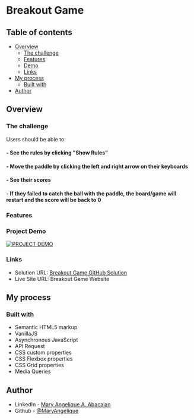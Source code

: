 # Breakout Game

## Table of contents

- [Overview](#overview)
  - [The challenge](#the-challenge)
  - [Features](#features)
  - [Demo](#project-demo)
  - [Links](#links)
- [My process](#my-process)
  - [Built with](#built-with)
- [Author](#author)

## Overview

### The challenge

Users should be able to:

#### - See the rules by clicking "Show Rules"

#### - Move the paddle by clicking the left and right arrow on their keyboards

#### - See their scores

#### - If they failed to catch the ball with the paddle, the board/game will restart and the score will be back to 0

### Features

### Project Demo

[![PROJECT DEMO](https://dotcom.nlcdn.com/wp-content/uploads/2020/03/Product_Demo_Featured-1140x768@2x-80-min.jpg)](loom)

### Links

- Solution URL: [Breakout Game GitHub Solution](https://github.com/MaryAngelique/breakout-game)
- Live Site URL: Breakout Game Website

## My process

### Built with

- Semantic HTML5 markup
- VanillaJS
- Asynchronous JavaScript
- API Request
- CSS custom properties
- CSS Flexbox properties
- CSS Grid properties
- Media Queries

## Author

- LinkedIn - [Mary Angelique A. Abacajan](https://www.linkedin.com/in/mary-angelique-abacajan/)
- Github - [@MaryAngelique](https://www.github.com/MaryAngelique)
